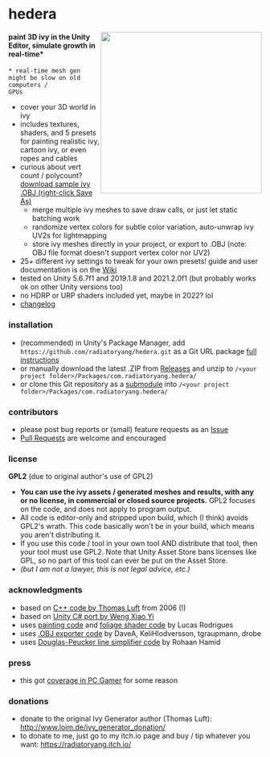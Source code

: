 # hedera
<img width=320px align=right src=https://user-images.githubusercontent.com/2285943/60907136-d0713000-a246-11e9-97a2-de9cb8ffa8cd.gif> 

#### paint 3D ivy in the Unity Editor, simulate growth in real-time*
<code>* real-time mesh gen might be slow on old computers / GPUs</code>

- cover your 3D world in ivy
- includes textures, shaders, and 5 presets for painting realistic ivy, cartoon ivy, or even ropes and cables
- curious about vert count / polycount? [download sample ivy .OBJ (right-click Save As)](https://raw.githubusercontent.com/radiatoryang/hedera/master/Example/ExampleIvyMeshExport.obj)
    - merge multiple ivy meshes to save draw calls, or just let static batching work
    - randomize vertex colors for subtle color variation, auto-unwrap ivy UV2s for lightmapping
    - store ivy meshes directly in your project, or export to .OBJ (note: OBJ file format doesn't support vertex color nor UV2)
- 25+ different ivy settings to tweak for your own presets! guide and user documentation is on the [Wiki](https://github.com/radiatoryang/hedera/wiki)
- tested on Unity 5.6.7f1 and 2019.1.8 and 2021.2.0f1 (but probably works ok on other Unity versions too)
- no HDRP or URP shaders included yet, maybe in 2022? lol
- [changelog](https://github.com/radiatoryang/hedera/blob/master/CHANGELOG.md)

### installation 
- (recommended) in Unity's Package Manager, add ``https://github.com/radiatoryang/hedera.git`` as a Git URL package [full instructions](https://github.com/radiatoryang/hedera/wiki#unity-package-manager-recommended)
- or manually download the latest .ZIP from [Releases](https://github.com/radiatoryang/hedera/releases) and unzip to ``/<your project folder>/Packages/com.radiatoryang.hedera/``
- or clone this Git repository as a [submodule](https://git-scm.com/book/en/v2/Git-Tools-Submodules) into ``/<your project folder>/Packages/com.radiatoryang.hedera/``

### contributors
- please post bug reports or (small) feature requests as an [Issue](https://github.com/radiatoryang/hedera/issues)
- [Pull Requests](https://github.com/radiatoryang/hedera/pulls) are welcome and encouraged

### license
**GPL2** (due to original author's use of GPL2)
- **You can use the ivy assets / generated meshes and results, with any or no license, in commercial or closed source projects.** GPL2 focuses on the code, and does not apply to program output.
- All code is editor-only and stripped upon build, which (I think) avoids GPL2's wrath. This code basically won't be in your build, which means you aren't distributing it.
- If you use this code / tool in your own tool AND distribute that tool, then your tool must use GPL2. Note that Unity Asset Store bans licenses like GPL, so no part of this tool can ever be put on the Asset Store.
- _(but I am not a lawyer, this is not legal advice, etc.)_

### acknowledgments
- based on [C++ code by Thomas Luft](http://graphics.uni-konstanz.de/~luft/ivy_generator/) from 2006 (!)
- based on [Unity C# port by Weng Xiao Yi](https://github.com/phoenixzz/IvyGenerator)
- uses [painting code](https://github.com/marmitoTH/Unity-Prefab-Placement-Editor) and [foliage shader code](https://github.com/marmitoTH/unity-enhanced-foliage) by Lucas Rodrigues
- uses [.OBJ exporter code](https://wiki.unity3d.com/index.php/ExportOBJ) by DaveA, KeliHlodversson, tgraupmann, drobe
- uses [Douglas-Peucker line simplifier code](https://github.com/rohaanhamid/simplify-csharp) by Rohaan Hamid

### press
- this got [coverage in PC Gamer](https://www.pcgamer.com/this-free-open-source-tool-can-help-game-developers-make-procedural-ivy/) for some reason

### donations
- donate to the original Ivy Generator author (Thomas Luft): http://www.loim.de/ivy_generator_donation/
- to donate to me, just go to my itch.io page and buy / tip whatever you want: https://radiatoryang.itch.io/
